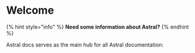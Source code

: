 # Welcome

{% hint style="info" %}
**Need some information about Astral?**
{% endhint %}

Astral docs serves as the main hub for all Astral documentation:

